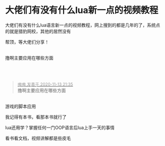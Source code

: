 # 大佬们有没有什么lua新一点的视频教程


大佬们有没有什么lua语言新一点的视频教程，网上搜到的都是几年的了，系统点的就是猎豹网校，其他的居然没有

帮顶，等大佬们分享！<br />
<br />
<img src="static/image/smiley/default/time.gif" smilieid="15" border="0" alt="" /><img src="static/image/smiley/default/time.gif" smilieid="15" border="0" alt="" /><img src="static/image/smiley/default/time.gif" smilieid="15" border="0" alt="" />

撸啊主要应用在哪些方面<br />
<br />
<br />
​​​​​​​​

<div class="quote"><blockquote><font size="2"><a href="https://www.hostloc.com/forum.php?mod=redirect&amp;goto=findpost&amp;pid=9450586&amp;ptid=766390" target="_blank"><font color="#999999">嗷嗷 发表于 2020-11-13 21:35</font></a></font><br />
撸啊主要应用在哪些方面</blockquote></div><br />
游戏的脚本应用

我记得有本书，看那本书就行了

lua还用学？掌握任何一门OOP语言后lua上手一天的事情

看书看文档，视频讲解都是些皮毛
